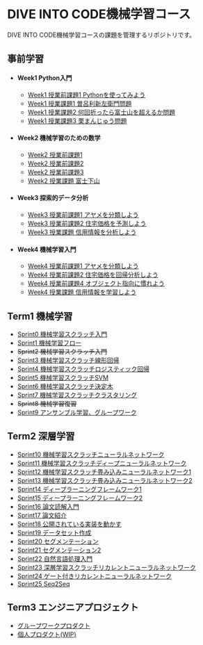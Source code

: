 # DIVE INTO CODE機械学習コース

DIVE INTO CODE機械学習コースの課題を管理するリポジトリです。

## 事前学習
- #### Week1 Python入門
  - [Week1 授業前課題1 Pythonを使ってみよう](https://github.com/y9dai/diveintocode-ml/blob/master/term0/week1-work1.ipynb)
  - [Week1 授業課題1 曽呂利新左衛門問題](https://github.com/y9dai/diveintocode-ml/blob/master/term0/week1-session1.ipynb)
  - [Week1 授業課題2 何回折ったら富士山を超えるか問題](https://github.com/y9dai/diveintocode-ml/blob/master/term0/week1-session2.ipynb)
  - [Week1 授業課題3 栗まんじゅう問題](https://github.com/y9dai/diveintocode-ml/blob/master/term0/week1-session3.ipynb)
- #### Week2 機械学習のための数学
  - [Week2 授業前課題1](https://github.com/y9dai/diveintocode-ml/blob/master/term0/week2-work1.ipynb)
  - [Week2 授業前課題2](https://github.com/y9dai/diveintocode-ml/blob/master/term0/week2-work2.ipynb)
  - [Week2 授業前課題3](https://github.com/y9dai/diveintocode-ml/blob/master/term0/week2-work3.ipynb)
  - [Week2 授業課題 富士下山](https://github.com/y9dai/diveintocode-ml/blob/master/term0/week2-session.ipynb)
- #### Week3 探索的データ分析
  - [Week3 授業前課題1 アヤメを分類しよう](https://github.com/y9dai/diveintocode-ml/blob/master/term0/week3-work1.ipynb)
  - [Week3 授業前課題2 住宅価格を予測しよう](https://github.com/y9dai/diveintocode-ml/blob/master/term0/week3-work2.ipynb)
  - [Week3 授業課題 信用情報を分析しよう](https://github.com/y9dai/diveintocode-ml/blob/master/term0/week3-session.ipynb)
- #### Week4 機械学習入門
  - [Week4 授業前課題1 アヤメを分類しよう](https://github.com/y9dai/diveintocode-ml/blob/master/term0/week4-work1.ipynb)
  - [Week4 授業前課題2 住宅価格を回帰分析しよう](https://github.com/y9dai/diveintocode-ml/blob/master/term0/week4-work2.ipynb)
  - [Week4 授業前課題4 オブジェクト指向に慣れよう](https://github.com/y9dai/diveintocode-ml/blob/master/term0/week4-work3.ipynb)
  - [Week4 授業課題 信用情報を学習しよう](https://github.com/y9dai/diveintocode-ml/blob/master/term0/week4-session.ipynb)

## Term1 機械学習
- [Sprint0 機械学習スクラッチ入門](https://github.com/y9dai/diveintocode-ml/blob/master/term1/sprint0-ml-scratch-intro.ipynb)
- [Sprint1 機械学習フロー](https://github.com/y9dai/diveintocode-ml/blob/master/term1/sprint1-ml-scratch-intro.ipynb)
- ~~Sprint2 機械学習スクラッチ入門~~
- [Sprint3 機械学習スクラッチ線形回帰](https://github.com/y9dai/diveintocode-ml/blob/master/term1/sprint3-ml-scratch-linear-regression.ipynb)
- [Sprint4 機械学習スクラッチロジスティック回帰](https://github.com/y9dai/diveintocode-ml/blob/master/term1/sprint4-ml-scratch-logistic-regression.ipynb)
- [Sprint5 機械学習スクラッチSVM](https://github.com/y9dai/diveintocode-ml/blob/master/term1/sprint5-ml-scratch-svm.ipynb)
- [Sprint6 機械学習スクラッチ決定木](https://github.com/y9dai/diveintocode-ml/blob/master/term1/sprint6-ml-scratch-decision-tree.ipynb)
- [Sprint7 機械学習スクラッチクラスタリング](https://github.com/y9dai/diveintocode-ml/blob/master/term1/sprint7-ml-scratch-clustering.ipynb)
- ~~Sprint8 機械学習復習~~
- [Sprint9 アンサンブル学習、グループワーク](https://github.com/y9dai/diveintocode-ml/blob/master/term1/sprint9-ml-ensemble.ipynb)

## Term2 深層学習
- [Sprint10 機械学習スクラッチニューラルネットワーク](https://github.com/y9dai/diveintocode-ml/blob/master/term2/sprint10_dl_scratch_neural_network.ipynb)
- [Sprint11 機械学習スクラッチディープニューラルネットワーク](https://github.com/y9dai/diveintocode-ml/blob/master/term2/sprint11_dl_scratch_deep_neural_netowrok.ipynb)
- [Sprint12 機械学習スクラッチ畳み込みニューラルネットワーク1](https://github.com/y9dai/diveintocode-ml/blob/master/term2/sprint12_dl_scratch_cnn1.ipynb)
- [Sprint13 機械学習スクラッチ畳み込みニューラルネットワーク2](https://github.com/y9dai/diveintocode-ml/blob/master/term2/sprint13_dl_scratch_cnn2.ipynb)
- [Sprint14 ディープラーニングフレームワーク1](https://github.com/y9dai/diveintocode-ml/blob/master/term2/sprint14_dnn_framework1.ipynb)
- [Sprint15 ディープラーニングフレームワーク2](https://github.com/y9dai/diveintocode-ml/blob/master/term2/sprint15_dnn_framework2.ipynb)
- [Sprint16 論文読解入門](https://github.com/y9dai/diveintocode-ml/blob/master/term2/sprint16_paper_reading.ipynb)
- [Sprint17 論文紹介](https://github.com/y9dai/diveintocode-ml/blob/master/term2/sprint17.pdf)
- [Sprint18 公開されている実装を動かす](https://github.com/y9dai/diveintocode-ml/blob/master/term2/sprint18_run_implementation.ipynb)
- [Sprint19 データセット作成](https://github.com/y9dai/diveintocode-ml/blob/master/term2/sprint19_make_dataset.ipynb)
- [Sprint20 セグメンテーション](https://github.com/y9dai/diveintocode-ml/blob/master/term2/sprint20_segmentation1.ipynb)
- [Sprint21 セグメンテーション2](https://github.com/y9dai/diveintocode-ml/blob/master/term2/sprint21_segmentation2.ipynb)
- [Sprint22 自然言語処理入門](https://github.com/y9dai/diveintocode-ml/blob/master/term2/sprint22_nlp_intro.ipynb)
- [Sprint23 深層学習スクラッチリカレントニューラルネットワーク](https://github.com/y9dai/diveintocode-ml/blob/master/term2/sprint23_dl_scratch_rnn.ipynb)
- [Sprint24 ゲート付きリカレントニューラルネットワーク](https://github.com/y9dai/diveintocode-ml/blob/master/term2/sprint24_lstm.ipynb)
- [Sprint25 Seq2Seq](https://github.com/y9dai/diveintocode-ml/blob/master/term2/sprint25_seq2seq.ipynb)

## Term3  エンジニアプロジェクト
- [グループワークプロダクト](https://github.com/y9dai/self_checkout/tree/f13dd4605ea0c716b6f59587c9ce3b5582d3ceb0)
- [個人プロダクト(WIP)](https://github.com/y9dai/emosta_proto/tree/3769bf9053e43fa2561097a7fd0b201e9157b362)
